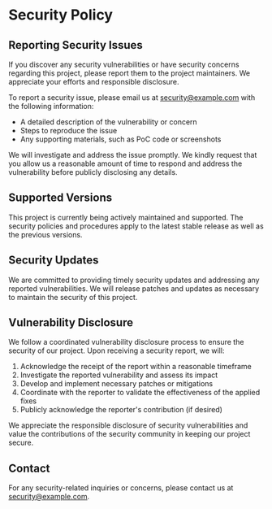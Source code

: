 # Security Policy

## Reporting Security Issues

If you discover any security vulnerabilities or have security concerns regarding this project, please report them to the project maintainers. We appreciate your efforts and responsible disclosure.

To report a security issue, please email us at [security@example.com](mailto:security@example.com) with the following information:

- A detailed description of the vulnerability or concern
- Steps to reproduce the issue
- Any supporting materials, such as PoC code or screenshots

We will investigate and address the issue promptly. We kindly request that you allow us a reasonable amount of time to respond and address the vulnerability before publicly disclosing any details.

## Supported Versions

This project is currently being actively maintained and supported. The security policies and procedures apply to the latest stable release as well as the previous versions.

## Security Updates

We are committed to providing timely security updates and addressing any reported vulnerabilities. We will release patches and updates as necessary to maintain the security of this project.

## Vulnerability Disclosure

We follow a coordinated vulnerability disclosure process to ensure the security of our project. Upon receiving a security report, we will:

1. Acknowledge the receipt of the report within a reasonable timeframe
2. Investigate the reported vulnerability and assess its impact
3. Develop and implement necessary patches or mitigations
4. Coordinate with the reporter to validate the effectiveness of the applied fixes
5. Publicly acknowledge the reporter's contribution (if desired)

We appreciate the responsible disclosure of security vulnerabilities and value the contributions of the security community in keeping our project secure.

## Contact

For any security-related inquiries or concerns, please contact us at [security@example.com](mailto:vince.dev@icloud.com).

